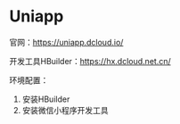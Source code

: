 # Uniapp

官网：https://uniapp.dcloud.io/

开发工具HBuilder：https://hx.dcloud.net.cn/

环境配置：

1. 安装HBuilder
2. 安装微信小程序开发工具